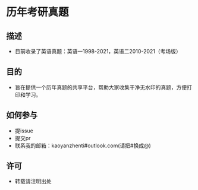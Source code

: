# 历年考研真题
## 描述
- 目前收录了英语真题：英语一1998-2021，英语二2010-2021（考场版）

## 目的
- 旨在提供一个历年真题的共享平台，帮助大家收集干净无水印的真题，方便打印和学习。

## 如何参与
- 提issue
- 提交pr
- 联系我的邮箱：kaoyanzhenti#outlook.com(请把#换成@)

## 许可
- 转载请注明出处
